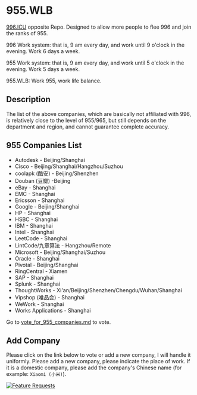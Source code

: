 # 955.WLB

[996.ICU](https://github.com/996icu/996.ICU) opposite Repo. Designed to allow more people to flee 996 and join the ranks of 955.

996 Work system: that is, 9 am every day, and work until 9 o'clock in the evening. Work 6 days a week.

955 Work system: that is, 9 am every day, and work until 5 o'clock in the evening. Work 5 days a week.

955.WLB: Work 955, work life balance.

## Description

The list of the above companies, which are basically not affiliated with 996, is relatively close to the level of 955/965, but still depends on the department and region, and cannot guarantee complete accuracy.

## 955 Companies List

* Autodesk - Beijing/Shanghai
* Cisco - Beijing/Shanghai/Hangzhou/Suzhou
* coolapk (酷安) - Beijing/Shenzhen
* Douban (豆瓣) -Beijing
* eBay - Shanghai
* EMC - Shanghai
* Ericsson - Shanghai
* Google - Beijing/Shanghai
* HP - Shanghai
* HSBC - Shanghai
* IBM - Shanghai
* Intel - Shanghai
* LeetCode - Shanghai
* LintCode/九章算法 - Hangzhou/Remote
* Microsoft - Beijing/Shanghai/Suzhou
* Oracle - Shanghai
* Pivotal - Beijing/Shanghai
* RingCentral - Xiamen
* SAP - Shanghai
* Splunk - Shanghai
* ThoughtWorks - Xi'an/Beijing/Shenzhen/Chengdu/Wuhan/Shanghai
* Vipshop (唯品会) - Shanghai
* WeWork - Shanghai
* Works Applications - Shanghai

Go to [vote_for_955_companies.md](./vote_for_955_companies.md) to vote.

## Add Company

Please click on the link below to vote or add a new company, I will handle it uniformly. Please add a new company, please indicate the place of work. If it is a domestic company, please add the company's Chinese name (for example: `Xiaomi (小米)`).

[![Feature Requests](https://cloud.githubusercontent.com/assets/390379/10127973/045b3a96-6560-11e5-9b20-31a2032956b2.png)](http://feathub.com/formulahendry/955.WLB)
